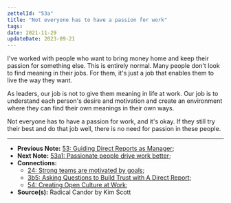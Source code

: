 ```yaml
---
zettelId: "53a"
title: "Not everyone has to have a passion for work"
tags:
date: 2021-11-29
updateDate: 2023-09-21
---
```


I've worked with people who want to bring money home and keep their passion for something else. This is entirely normal. Many people don't look to find meaning in their jobs. For them, it's just a job that enables them to live the way they want.

As leaders, our job is not to give them meaning in life at work. Our job is to understand each person's desire and motivation and create an environment where they can find their own meanings in their own ways.

Not everyone has to have a passion for work, and it's okay. If they still try their best and do that job well, there is no need for passion in these people.

---

- **Previous Note:** [53: Guiding Direct Reports as Manager](/notes/53/);
- **Next Note:** [53a1: Passionate people drive work better](/notes/53a1/);
- **Connections:**
  - [24: Strong teams are motivated by goals](/notes/24/);
  - [3b5: Asking Questions to Build Trust with A Direct Report](/notes/3b5/);
  - [54: Creating Open Culture at Work](/notes/54/);
- **Source(s):** Radical Candor by Kim Scott
